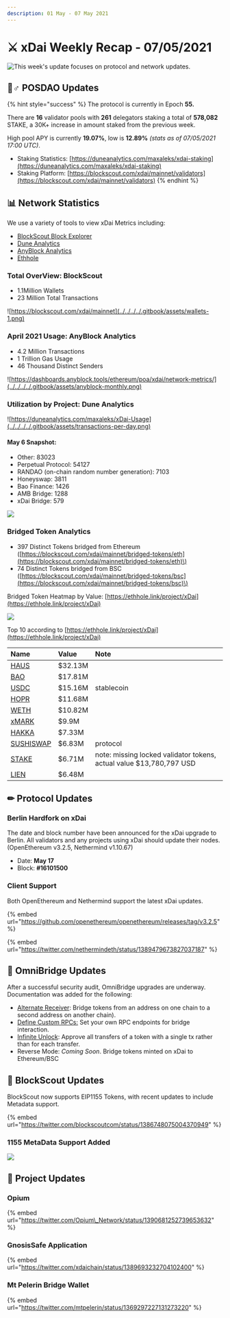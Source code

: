 ```yaml
---
description: 01 May - 07 May 2021
---
```


# ⚔️ xDai Weekly Recap - 07/05/2021

![This week&apos;s update focuses on protocol and network updates.](../../../../.gitbook/assets/weekly-stats.png)

## 👷♂ POSDAO Updates

{% hint style="success" %}
The protocol is currently in Epoch **55.**  
  
There are **16** validator pools with **261** delegators staking a total of **578,082** STAKE, a 30K+ increase in amount staked from the previous week.   
  
High pool APY is currently **19.07%**, low is **12.89%** _\(stats as of 07/05/2021 17:00 UTC\)_.

* Staking Statistics: [https://duneanalytics.com/maxaleks/xdai-staking](https://duneanalytics.com/maxaleks/xdai-staking)
* Staking Platform: [https://blockscout.com/xdai/mainnet/validators](https://blockscout.com/xdai/mainnet/validators)
{% endhint %}

## 📊 Network Statistics

We use a variety of tools to view xDai Metrics including:

* [BlockScout Block Explorer](https://blockscout.com/xdai/mainnet)
* [Dune Analytics](https://duneanalytics.com/maxaleks/xDai-Usage)
* [AnyBlock Analytics](https://dashboards.anyblock.tools/ethereum/poa/xdai/network-metrics/)
* [Ethhole](https://ethhole.link/project/xDai)

### Total OverView: BlockScout

* 1.1Million Wallets
* 23 Million Total Transactions

![https://blockscout.com/xdai/mainnet](../../../../.gitbook/assets/wallets-1.png)

### April 2021 Usage: AnyBlock Analytics

* 4.2 Million Transactions
* 1 Trillion Gas Usage
* 46 Thousand Distinct Senders

![https://dashboards.anyblock.tools/ethereum/poa/xdai/network-metrics/](../../../../.gitbook/assets/anyblock-monthly.png)



### Utilization by Project: Dune Analytics

![https://duneanalytics.com/maxaleks/xDai-Usage](../../../../.gitbook/assets/transactions-per-day.png)

#### May 6 Snapshot:

* Other: 83023
* Perpetual Protocol: 54127
* RANDAO \(on-chain random number generation\): 7103
* Honeyswap: 3811
* Bao Finance: 1426
* AMB Bridge: 1288
* xDai Bridge: 579

![](../../../../.gitbook/assets/dune1%20%281%29.png)

### Bridged Token Analytics

* 397 Distinct Tokens bridged from Ethereum \([https://blockscout.com/xdai/mainnet/bridged-tokens/eth](https://blockscout.com/xdai/mainnet/bridged-tokens/eth)\)
* 74 Distinct Tokens bridged from BSC \([https://blockscout.com/xdai/mainnet/bridged-tokens/bsc](https://blockscout.com/xdai/mainnet/bridged-tokens/bsc)\)

Bridged Token Heatmap by Value: [https://ethhole.link/project/xDai](https://ethhole.link/project/xDai)

![](../../../../.gitbook/assets/omnibridge-token-heatmap.png)

Top 10 according to [https://ethhole.link/project/xDai](https://ethhole.link/project/xDai)

| Name | Value | Note |
| :--- | :--- | :--- |
| [HAUS](https://etherscan.io/token/0xf2051511b9b121394fa75b8f7d4e7424337af687?a=0x88ad09518695c6c3712ac10a214be5109a655671) | $32.13M |  |
| [BAO](https://etherscan.io/token/0x374cb8c27130e2c9e04f44303f3c8351b9de61c1?a=0x88ad09518695c6c3712ac10a214be5109a655671) | $17.81M |  |
| [USDC](https://etherscan.io/token/0xa0b86991c6218b36c1d19d4a2e9eb0ce3606eb48?a=0x88ad09518695c6c3712ac10a214be5109a655671) | $15.16M | stablecoin |
| [HOPR](https://etherscan.io/token/0xf5581dfefd8fb0e4aec526be659cfab1f8c781da?a=0x88ad09518695c6c3712ac10a214be5109a655671) | $11.68M |  |
| [WETH](https://etherscan.io/token/0xc02aaa39b223fe8d0a0e5c4f27ead9083c756cc2?a=0x88ad09518695c6c3712ac10a214be5109a655671) | $10.82M |  |
| [xMARK](https://etherscan.io/token/0x36b679bd64ed73dbfd88909cdcb892cb66bd4cbb?a=0x88ad09518695c6c3712ac10a214be5109a655671) | $9.9M |  |
| [HAKKA](https://etherscan.io/token/0x0e29e5abbb5fd88e28b2d355774e73bd47de3bcd?a=0x88ad09518695c6c3712ac10a214be5109a655671) | $7.33M |  |
| [SUSHISWAP](https://zapper.fi/dashboard?address=0x88ad09518695c6c3712ac10a214be5109a655671) | $6.83M | protocol |
| [STAKE](https://etherscan.io/token/0x0ae055097c6d159879521c384f1d2123d1f195e6?a=0x88ad09518695c6c3712ac10a214be5109a655671) | $6.71M | note: missing locked validator tokens, actual value $13,780,797 USD |
| [LIEN](https://etherscan.io/token/0xab37e1358b639fd877f015027bb62d3ddaa7557e?a=0x88ad09518695c6c3712ac10a214be5109a655671) | $6.48M |  |

## ✏ Protocol Updates

### Berlin Hardfork on xDai

The date and block number have been announced for the xDai upgrade to Berlin. All validators and any projects using xDai should update their nodes. \(OpenEthereum v3.2.5, Nethermind v1.10.67\)

* Date: **May 17** 
* Block: **\#16101500**

### Client Support

Both OpenEthereum and Nethermind support the latest xDai updates.

{% embed url="https://github.com/openethereum/openethereum/releases/tag/v3.2.5" %}

{% embed url="https://twitter.com/nethermindeth/status/1389479673827037187" %}

## 🌉 OmniBridge Updates

After a successful security audit, OmniBridge upgrades are underway. Documentation was added for the following:

* [Alternate Receiver](../../../../for-users/bridges/converting-xdai-via-bridge/alternate-receiver-send-dai-to-another-xdai-address.md): Bridge tokens from an address on one chain to a second address on another chain\).
* [Define Custom RPCs:](../../../../for-users/bridges/omnibridge/set-custom-rpc-endpoints.md) Set your own RPC endpoints for bridge interaction.
* [Infinite Unlock](../../../../for-users/bridges/omnibridge/infinite-unlock.md): Approve all transfers of a token with a single tx rather than for each transfer.
* Reverse Mode: _Coming Soon_. Bridge tokens minted on xDai to Ethereum/BSC

## 🔎 BlockScout Updates

BlockScout now supports EIP1155 Tokens, with recent updates to include Metadata support. 

{% embed url="https://twitter.com/blockscoutcom/status/1386748075004370949" %}

### 1155 MetaData Support Added

![](../../../../.gitbook/assets/metadata-support.png)

## 🦋 Project Updates

### Opium 

{% embed url="https://twitter.com/Opium\_Network/status/1390681252739653632" %}

### GnosisSafe Application

{% embed url="https://twitter.com/xdaichain/status/1389693232704102400" %}

### Mt Pelerin Bridge Wallet

{% embed url="https://twitter.com/mtpelerin/status/1369297227131273220" %}



